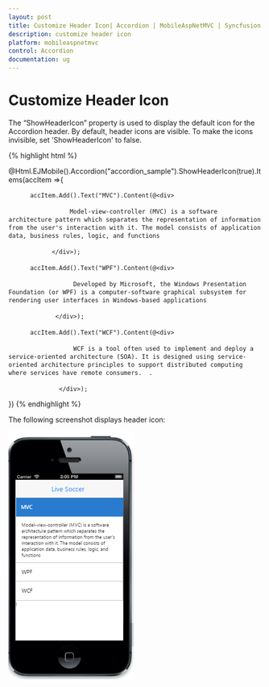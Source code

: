 ```yaml
---
layout: post
title: Customize Header Icon| Accordion | MobileAspNetMVC | Syncfusion
description: customize header icon
platform: mobileaspnetmvc
control: Accordion
documentation: ug
---
```


# Customize Header Icon

The “ShowHeaderIcon” property is used to display the default icon for the Accordion header. By default, header icons are visible. To make the icons invisible, set 'ShowHeaderIcon' to false.

{% highlight html %}

@Html.EJMobile().Accordion("accordion_sample").ShowHeaderIcon(true).Items(accItem =>{

          accItem.Add().Text("MVC").Content(@<div>

                     Model-view-controller (MVC) is a software architecture pattern which separates the representation of information from the user's interaction with it. The model consists of application data, business rules, logic, and functions

                </div>);

          accItem.Add().Text("WPF").Content(@<div>

                      Developed by Microsoft, the Windows Presentation Foundation (or WPF) is a computer-software graphical subsystem for rendering user interfaces in Windows-based applications 

                 </div>);

          accItem.Add().Text("WCF").Content(@<div>

                      WCF is a tool often used to implement and deploy a service-oriented architecture (SOA). It is designed using service-oriented architecture principles to support distributed computing where services have remote consumers.  . 

                  </div>);

 })
{% endhighlight %}


The following screenshot displays header icon:



![](Customize-Header-Icon_images/Customize-Header-Icon_img1.png)
